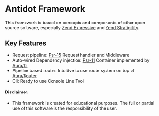 Antidot Framework
=================

This framework is based on concepts and components of other open source software, especially [Zend Expressive](https://docs.zendframework.com/zend-expressive/) and [Zend Stratigillity](https://docs.zendframework.com/zend-stratigility/).

## Key Features

* Request pipeline: [Psr-15](https://www.php-fig.org/psr/psr-15) Request handler and Middleware
* Auto-wired Dependency injection: [Psr-11](https://www.php-fig.org/psr/psr-11) Container implemented by [Aura/Di](https://github.com/auraphp/Aura.Di)
* Pipeline based router: Intuitive to use route system on top of [Aura/Router](https://github.com/auraphp/Aura.Router)
* Cli: Ready to use Console Line Tool

#### Disclaimer: 

* This framework is created for educational purposes. The full or partial use of this software is the responsibility of the user.
